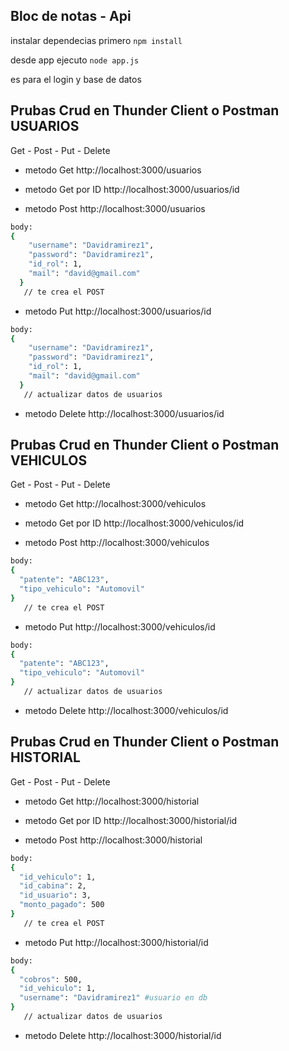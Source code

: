 ## Bloc de notas - Api

instalar dependecias primero
``npm install``

desde app ejecuto 
``node app.js`` 

es para el login y base de datos

## Prubas Crud en Thunder Client o Postman USUARIOS
Get - Post - Put - Delete 

* metodo Get
http://localhost:3000/usuarios

* metodo Get por ID
http://localhost:3000/usuarios/id

* metodo Post
http://localhost:3000/usuarios
```bash 
body:
{
    "username": "Davidramirez1",
    "password": "Davidramirez1",
    "id_rol": 1,
    "mail": "david@gmail.com"
  }
   // te crea el POST
```

* metodo Put 
http://localhost:3000/usuarios/id
```bash 
body:
{
    "username": "Davidramirez1",
    "password": "Davidramirez1",
    "id_rol": 1,
    "mail": "david@gmail.com"
  }
   // actualizar datos de usuarios
```

* metodo Delete
http://localhost:3000/usuarios/id
  
## Prubas Crud en Thunder Client o Postman VEHICULOS
Get - Post - Put - Delete 

* metodo Get
http://localhost:3000/vehiculos

* metodo Get por ID
http://localhost:3000/vehiculos/id

* metodo Post
http://localhost:3000/vehiculos
```bash 
body:
{
  "patente": "ABC123",
  "tipo_vehiculo": "Automovil"
}
   // te crea el POST
```

* metodo Put 
http://localhost:3000/vehiculos/id
```bash 
body:
{
  "patente": "ABC123",
  "tipo_vehiculo": "Automovil"
}
   // actualizar datos de usuarios
```

* metodo Delete
http://localhost:3000/vehiculos/id

## Prubas Crud en Thunder Client o Postman HISTORIAL
Get - Post - Put - Delete 

* metodo Get
http://localhost:3000/historial

* metodo Get por ID
http://localhost:3000/historial/id

* metodo Post
http://localhost:3000/historial
```bash 
body:
{
  "id_vehiculo": 1,
  "id_cabina": 2,
  "id_usuario": 3,
  "monto_pagado": 500
}
   // te crea el POST
```

* metodo Put 
http://localhost:3000/historial/id
```bash 
body:
{
  "cobros": 500,
  "id_vehiculo": 1,
  "username": "Davidramirez1" #usuario en db
}
   // actualizar datos de usuarios
```

* metodo Delete
http://localhost:3000/historial/id